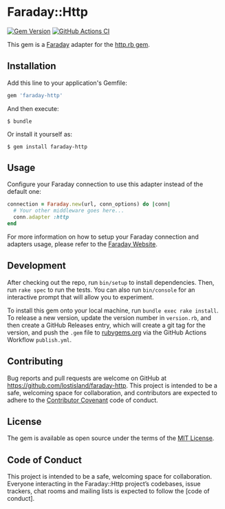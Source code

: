 # Faraday::Http

[![Gem Version](https://badge.fury.io/rb/faraday-http.svg)](https://rubygems.org/gems/faraday-http)
[![GitHub Actions CI](https://github.com/lostisland/faraday-http/workflows/CI/badge.svg)](https://github.com/lostisland/faraday-http/actions?query=workflow%3ACI)

This gem is a [Faraday][faraday] adapter for the [http.rb gem][http-gem].

## Installation

Add this line to your application's Gemfile:

```ruby
gem 'faraday-http'
```

And then execute:

    $ bundle

Or install it yourself as:

    $ gem install faraday-http

## Usage

Configure your Faraday connection to use this adapter instead of the default one:

```ruby
connection = Faraday.new(url, conn_options) do |conn|
  # Your other middleware goes here...
  conn.adapter :http
end
```

For more information on how to setup your Faraday connection and adapters usage,
please refer to the [Faraday Website][faraday-website].

## Development

After checking out the repo, run `bin/setup` to install dependencies.
Then, run `rake spec` to run the tests. You can also run `bin/console`
for an interactive prompt that will allow you to experiment.

To install this gem onto your local machine, run `bundle exec rake install`.
To release a new version, update the version number in `version.rb`,
and then create a GitHub Releases entry, which will create a git tag for the version,
and push the `.gem` file to [rubygems.org] via the GitHub Actions Workflow `publish.yml`.

## Contributing

Bug reports and pull requests are welcome on GitHub at https://github.com/lostisland/faraday-http.
This project is intended to be a safe, welcoming space for collaboration,
and contributors are expected to adhere to the [Contributor Covenant][covenant] code of conduct.

## License

The gem is available as open source under the terms of the [MIT License][mit-license].

## Code of Conduct

This project is intended to be a safe, welcoming space for collaboration.
Everyone interacting in the Faraday::Http project’s codebases, issue trackers,
chat rooms and mailing lists is expected to follow the [code of conduct].

[code-of-conduct]:  https://github.com/lostisland/faraday-http/blob/master/.github/CODE_OF_CONDUCT.md
[covenant]:         http://contributor-covenant.org
[faraday]:          https://github.com/lostisland/faraday
[faraday-website]:  https://lostisland.github.io/faraday
[http-gem]:         https://github.com/httprb/http
[mit-license]:      https://opensource.org/licenses/MIT
[rubygems.org]:     https://rubygems.org
